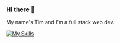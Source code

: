 ### Hi there 👋

My name's Tim and I'm a full stack web dev.

[![My Skills](https://skillicons.dev/icons?i=ruby,php,py,js,ts,html,css,rails,laravel,nodejs,vite,vue,svelte,alpinejs,tailwind,sass,wordpress,jquery,bash,c,cpp,go,mysql,postgres,redis,figma,git,vim,neovim,linux&perline=6)](https://skillicons.dev)
